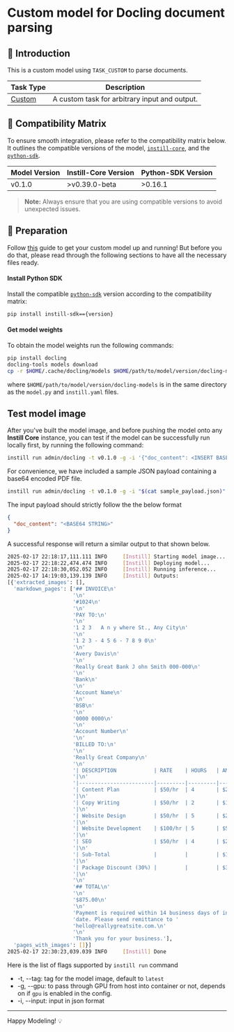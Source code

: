 # Custom model for Docling document parsing

## 📖 Introduction

This is a custom model using `TASK_CUSTOM` to parse documents.

| Task Type                                                      | Description                                   |
| -------------------------------------------------------------- | --------------------------------------------- |
| [Custom](https://www.instill-ai.dev/docs/model/ai-task#custom) | A custom task for arbitrary input and output. |

## 🔄 Compatibility Matrix

To ensure smooth integration, please refer to the compatibility matrix below. It outlines the compatible versions of the model, [`instill-core`](https://github.com/instill-ai/instill-core), and the [`python-sdk`](https://github.com/instill-ai/python-sdk).

| Model Version | Instill-Core Version | Python-SDK Version |
| ------------- | -------------------- | ------------------ |
| v0.1.0        | >v0.39.0-beta        | >0.16.1            |

> **Note:** Always ensure that you are using compatible versions to avoid unexpected issues.

## 🚀 Preparation

Follow [this](../README.md) guide to get your custom model up and running! But before you do that, please read through the following sections to have all the necessary files ready.

#### Install Python SDK

Install the compatible [`python-sdk`](https://github.com/instill-ai/python-sdk) version according to the compatibility matrix:

```bash
pip install instill-sdk=={version}
```

#### Get model weights

To obtain the model weights run the following commands:

```bash
pip install docling
docling-tools models download
cp -r $HOME/.cache/docling/models $HOME/path/to/model/version/docling-models
```

where `$HOME/path/to/model/version/docling-models` is in the same directory as the `model.py` and `instill.yaml` files.

## Test model image

After you've built the model image, and before pushing the model onto any **Instill Core** instance, you can test if the model can be successfully run locally first, by running the following command:

```bash
instill run admin/docling -t v0.1.0 -g -i '{"doc_content": <INSERT BASE64 STRING>}'
```

For convenience, we have included a sample JSON payload containing a base64 encoded PDF file.
```bash
instill run admin/docling -t v0.1.0 -g -i "$(cat sample_payload.json)"
```

The input payload should strictly follow the the below format

```json
{
  "doc_content": "<BASE64 STRING>"
}
```

A successful response will return a similar output to that shown below.

```bash
2025-02-17 22:18:17,111.111 INFO     [Instill] Starting model image...
2025-02-17 22:18:22,474.474 INFO     [Instill] Deploying model...
2025-02-17 22:18:30,052.052 INFO     [Instill] Running inference...
2025-02-17 14:19:03,139.139 INFO     [Instill] Outputs:
[{'extracted_images': [],
  'markdown_pages': ['## INVOICE\n'
                     '\n'
                     '#1024\n'
                     '\n'
                     'PAY TO:\n'
                     '\n'
                     '1 2 3   A n y where St., Any City\n'
                     '\n'
                     '1 2 3 - 4 5 6 - 7 8 9 0\n'
                     '\n'
                     'Avery Davis\n'
                     '\n'
                     'Really Great Bank J ohn Smith 000-000\n'
                     '\n'
                     'Bank\n'
                     '\n'
                     'Account Name\n'
                     '\n'
                     'BSB\n'
                     '\n'
                     '0000 0000\n'
                     '\n'
                     'Account Number\n'
                     '\n'
                     'BILLED TO:\n'
                     '\n'
                     'Really Great Company\n'
                     '\n'
                     '| DESCRIPTION            | RATE    | HOURS   | AMOUNT    '
                     '|\n'
                     '|------------------------|---------|---------|-----------|\n'
                     '| Content Plan           | $50/hr  | 4       | $200.00   '
                     '|\n'
                     '| Copy Writing           | $50/hr  | 2       | $100.00   '
                     '|\n'
                     '| Website Design         | $50/hr  | 5       | $250.00   '
                     '|\n'
                     '| Website Development    | $100/hr | 5       | $500.00   '
                     '|\n'
                     '| SEO                    | $50/hr  | 4       | $200.00   '
                     '|\n'
                     '| Sub-Total              |         |         | $1,250.00 '
                     '|\n'
                     '| Package Discount (30%) |         |         | $375.00   '
                     '|\n'
                     '\n'
                     '## TOTAL\n'
                     '\n'
                     '$875.00\n'
                     '\n'
                     'Payment is required within 14 business days of invoice '
                     'date. Please send remittance to '
                     'hello@reallygreatsite.com.\n'
                     '\n'
                     'Thank you for your business.'],
  'pages_with_images': []}]
2025-02-17 22:30:23,039.039 INFO     [Instill] Done
```

Here is the list of flags supported by `instill run` command

- -t, --tag: tag for the model image, default to `latest`
- -g, --gpu: to pass through GPU from host into container or not, depends on if `gpu` is enabled in the config.
- -i, --input: input in json format

---

Happy Modeling! 💡